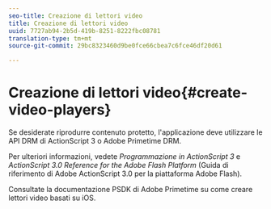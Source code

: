 ```yaml
---
seo-title: Creazione di lettori video
title: Creazione di lettori video
uuid: 7727ab94-2b5d-419b-8251-8222fbc08781
translation-type: tm+mt
source-git-commit: 29bc8323460d9be0fce66cbea7c6fce46df20d61

---
```



# Creazione di lettori video{#create-video-players}

Se desiderate riprodurre contenuto protetto, l&#39;applicazione deve utilizzare le API DRM di ActionScript 3 o Adobe Primetime DRM.

Per ulteriori informazioni, vedete *Programmazione in ActionScript 3* e *ActionScript 3.0 Reference for the Adobe Flash Platform* (Guida di riferimento di Adobe ActionScript 3.0 per la piattaforma Adobe Flash).

Consultate la documentazione PSDK di Adobe Primetime su come creare lettori video basati su iOS.
